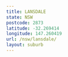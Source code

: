 ```yaml
---
title: LANSDALE
state: NSW
postcode: 2873
latitude: -32.269414
longitude: 147.260419
url: /nsw/lansdale/
layout: suburb
---
```

